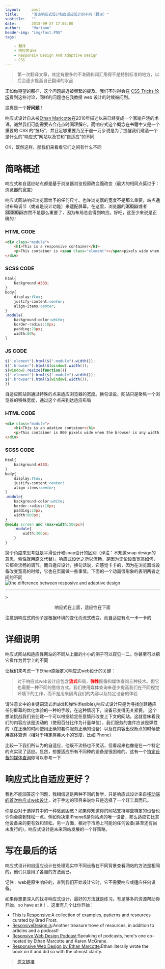 ```yaml
---
layout:     post
title:      "浅谈响应式设计和自适应设计的不同（翻译）"
subtitle:   ""
date:       2015-09-27 17:03:00
author:     "Mariano"
header-img: "img/fast.PNG"
tags: 

    - 翻译 
    - 响应式设计
    - Responsiv Design And Adaptive Design
    - CSS
---    
```

  
> 第一次翻译文章，肯定有很多的不准确和词汇用得不是特别标准的地方，以后会逐步提高自己翻译的水品  
  
    
正如你期望的那样，这个问题最近被频繁的提及。我们不时得会在 [CSS-Tricks 论坛](https://css-tricks/forums/)看到这些讨论，同样的问题也在我教授 web 设计的时候被问到。


这真是一个<strong>好问题</strong>！  
  
响应式设计自从被[Ethan Maricotte](http://alistapart.com/article/responsive-web-design)在2010年描述以来已经变成一个家喻户晓的术语。诚然我们可能需要去会花点时间理解它。而响应式这个概念在书籍中又是一个重要的 CSS 的“技巧”，并且足够重要乃至于退一万步说是为了提醒我们建造一个是什么的“响应式”网站以及它和“自适应”的不同  
  
OK，既然这样，那我们来看看它们之间有什么不同  
  
# 简略概述 
  
响应式和自适应站点都是基于浏览器浏览视窗改变而改变（最大的相同点莫过于：浏览器的宽度）  
  
响应式网站响应浏览器给予的任何尺寸。也许浏览器的宽度不是那么重要，站点通过布局调节（或者是设计功能）来适配屏幕。在这里，浏览器的<span style="background-color:#ccc">300px</span>或者<span style="background-color:#ccc">30000px</span>亦然不是那么重要了，因为布局总会得到响应。好吧，这至少来说是正确的！ 
  
### HTML CODE  
  
```html 
<div class="module">
	<h1>This is a responsive container</h1>
	<p>This container is <span class="element"></span>pixels wide when the browser is <span class="browser"></span>pixels wide.Resize the browser to see it changge</p>
</div>
```
  
### SCSS CODE  
   
```sass
html{
	background:#333;
}
body{
	display:flex; 
	justify-content:center;
	align-items:center;
}
.module{
	background-color:white;
	border-radius:10px;
	padding:20px;
	width:80%;
}
```  
  
### JS CODE  
  
```js  
$(".element").html($(".module").width());
$(".browser").html($(window).width());
$(window).resize(function(){
$(".element").html($(".module").width());
$(".browser").html($(window).width());
})
```
    
自适应网站则通过特殊的点来适应浏览器的宽度。换句话说，网站只是聚焦一个浏览器的特殊宽度，通过这个点来到达适应布局  
  
### HTML CODE  
  
```html  
<div class="module">
	<h1>This is an adative container</h1>
	<p>This container is 800 pixels wide when the browser is any width over 500 pixels.Any below that,and the continer shrinks to 300 pxels</p>
</div>  
```  
 
### SCSS CODE  

```sass  
html{
	background:#333;
}
body{
	display:flex;
	justify-content:centerl
	align-items:center;
}
.module{
	background-color:white;
	border-radius:10px;
	padding:20px;
	width:800px;
}
@meida screen and (max-width:500px){
	.module{
		width:300px;
	}
}
```   
  
   
换个角度来思考就是平滑设计和snap设计的区别（译注：不知道snap design的意思，索性就用原文代替）。响应式设计之所以流畅，是因为无论设备宽高如何，它都会流畅的调节。而自适应设计，换句话说，它感觉卡卡的，因为在浏览器或设备改变宽高的时候，它也在页面做一些事情。下面的一个动画很形象的表明两者之间的不同  
  ![the difference between resposive and adaptive design]({{site.baseurl}}/img/rwd-vs-adapt-example.gif)   
  <hr>
  > <p style="text-align:center">响应式在上面，适应性在下面</p>  
      
注意到响应式的例子是根据环境的变化而流式改变，而自适应有点一卡一卡的  
  
# 详细说明
  
响应式网站和适应性网站的不同从上面的小小的例子可以窥见一二。你甚至可以把它看作为哲学上的不同  
  
让我们来考虑一下Ethan原始定义响应式web设计的关键：  
  
>对于响应式web设计应包含<b style="color:red">流式</b>布局，<b style="color:red">弹性</b>图像和媒体查询三种技术。但它也需要一种不同的思维方式。我们使用媒体查询来逐步提高我们在不同视觉环境下的工作，而不是用来隔离我们的内容以及特定设备的体验  
  
请注意文中的关键词流式(fluid)和弹性(flexible),响应式设计只是为寻找创建适应任何屏幕的优化体验的一种的手段，在这种情况下，设备已变得无关紧要。 这个想法挑战我们去创建一个可以根据给定任意情形改变上下文的网站。这就意味着我们的内容应该是流动的（使用百分比作为计量单位），我们服务的套件应该是弹性的（在正确的时间使用正确的套件服务正确的设备）以及在内容出现断点的时候使用媒体查询（相对于特定屏幕大小的宽度，比如iPhone）  
  
 比较一下我们所认为的自适应，他既不流畅也不灵活，但看起来也像是在一个特定的点实现了适应。显然，想要适应所有不同种的设备是很困难的。这有一个[特定设备的媒体查询](https://css-tricks.com/snippets/css/media-queries-for-standard-devices/)你可以参考一下  
   
     
# 响应式比自适应更好？    
  
我也不能回答这个问题，我相信这是两种不同的哲学，只是响应式设计来自[移动端的首次响应式web设计](https://responsivedesign.is/strategy/page-layout/mobile-first)，对于手边的项目来说你只是选择了一个好工具而已。  
  
你是否对于选择其中的一种感到困惑？如果你知道你的网站支持哪些特定的设备也许你会感到轻松一点。例如你决定iPhone6是你站点的唯一设备，那么适应它比其他设备来的更有效和轻松。另一方面，相对于市场上可能的任何设备(甚至还有尚未发行的)，响应式设计是未来网站发展的一个好策略。   
 
  
# 写在最后的话 
 响应式设计和自适应设计在处理现实中不同设备在不同背景查看网站的方法是相同的，他们只是用了各自的方法而已。  
   
记住：web是原生响应的，直到我们开始设计它时，它不需要响应或适应任何设备。  
  
如果你想更深入的找寻响应式设计，最好的方法就是练习。有足够多的资源帮助你开始，so have at it！，这里有几个让你开始：  
  
* [This is Responsive](http://bradfrost.github.io/this-is-responsive/):A collection of examples, patterns and resources curated by Brad Frost.
* [ResonsiveDesign.is](https://responsivedesign.is/):Another treasure trove of resources, in addition to articles and a podcast!
* [Resonsive Web Design Podcast](http://responsivewebdesign.com/podcast/):Speaking of podcasts, here's one co-hosted by Ethan Marcotte and Karen McGrane.
* [Responsive Web Design,by Ethan Marcotte](http://abookapart.com/products/responsive-web-design):Ethan literally wrote the book on it and did so with the utmost clarity.
  
    
>[原文链接](https://css-tricks.com/the-difference-between-responsive-and-adaptive-design/)
  
 
